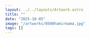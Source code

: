 ```yaml
---
layout: ../../layouts/Artwork.astro
title: ""
date: "2025-10-05"
image: "/artworks/0500hamirmama.jpg"
tags: []
---
```


